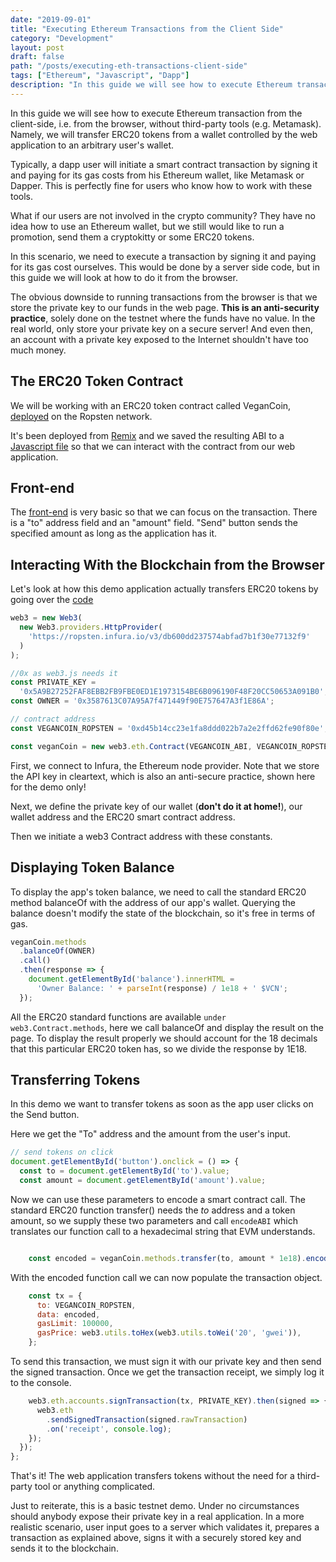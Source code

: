 ```yaml
---
date: "2019-09-01"
title: "Executing Ethereum Transactions from the Client Side"
category: "Development"
layout: post
draft: false
path: "/posts/executing-eth-transactions-client-side"
tags: ["Ethereum", "Javascript", "Dapp"]
description: "In this guide we will see how to execute Ethereum transaction from the client-side, i.e. from the browser, without third-party tools (e.g. Metamask). Namely, we will transfer ERC20 tokens from a wallet controlled by the web application to an arbitrary user's wallet."
---
```


In this guide we will see how to execute Ethereum transaction from the client-side, i.e. from the browser, without third-party tools (e.g. Metamask). Namely, we will transfer ERC20 tokens from a wallet controlled by the web application to an arbitrary user's wallet.

Typically, a dapp user will initiate a smart contract transaction by signing it and paying for its gas costs from his Ethereum wallet, like Metamask or Dapper. This is perfectly fine for users who know how to work with these tools. 

What if our users are not involved in the crypto community? They have no idea how to use an Ethereum wallet, but we still would like to run a promotion, send them a cryptokitty or some ERC20 tokens.

In this scenario, we need to execute a transaction by signing it and paying for its gas cost ourselves.
This would be done by a server side code, but in this guide we will look at how to do it from the browser.

The obvious downside to running transactions from the browser is that we store the private key to our funds  in the web page. **This is an anti-security practice**, solely done on the testnet where the funds have no value. In the real world, only store your private key on a secure server! And even then, an account with a private key exposed to the Internet shouldn't have too much money.

## The ERC20 Token Contract

We will be working with an ERC20 token contract called VeganCoin,  [deployed](https://ropsten.etherscan.io/address/0xd45b14cc23e1fa8ddd022b7a2e2ffd62fe90f80e) on the Ropsten network.

It's been deployed from [Remix](https://remix.ethereum.org) and we saved the resulting ABI to a [Javascript file](https://github.com/borxes/vcntransfer/blob/master/abi.js) so that we can interact with the contract from our web application.

## Front-end

The [front-end](https://goofy-williams-bc3a47.netlify.com) is very basic so that we can focus on the transaction. There is a "to" address field and an "amount" field. "Send" button sends the specified amount as long as the application has it.

## Interacting With the Blockchain from the Browser

Let's look at how this demo application actually transfers ERC20 tokens by going over the [code](https://github.com/borxes/vcntransfer/blob/master/transfer.js)

```javascript
web3 = new Web3(
  new Web3.providers.HttpProvider(
    'https://ropsten.infura.io/v3/db600dd237574abfad7b1f30e77132f9'
  )
);

//0x as web3.js needs it
const PRIVATE_KEY =
  '0x5A9B27252FAF8EBB2FB9FBE0ED1E1973154BE6B096190F48F20CC50653A091B0';
const OWNER = '0x3587613C07A95A7f471449f90E757647A3f1E86A';

// contract address
const VEGANCOIN_ROPSTEN = '0xd45b14cc23e1fa8ddd022b7a2e2ffd62fe90f80e';

const veganCoin = new web3.eth.Contract(VEGANCOIN_ABI, VEGANCOIN_ROPSTEN);
```

First, we connect to Infura, the Ethereum node provider. Note that we store the API key in cleartext, which is also an anti-secure practice, shown here for the demo only!

Next, we define the private key of our wallet (**don't do it at home!**), our wallet address and the ERC20 smart contract address.

Then we initiate a web3 Contract address with these constants.

## Displaying Token Balance

To display the app's token balance, we need to call the standard ERC20 method balanceOf with the address of our app's wallet. Querying the balance doesn't modify the state of the blockchain, so it's free in terms of gas.


```javascript
veganCoin.methods
  .balanceOf(OWNER)
  .call()
  .then(response => {
    document.getElementById('balance').innerHTML =
      'Owner Balance: ' + parseInt(response) / 1e18 + ' $VCN';
  });
```

All the ERC20 standard functions are available `under web3.Contract.methods`, here we call balanceOf and display the result on the page. To display the result properly we should account for the 18 decimals that this particular ERC20 token has, so we divide the response by 1E18.

## Transferring Tokens

In this demo we want to transfer tokens as soon as the app user clicks on the Send button. 

Here we get the "To" address and the amount from the user's input.
```javascript
// send tokens on click
document.getElementById('button').onclick = () => {
  const to = document.getElementById('to').value;
  const amount = document.getElementById('amount').value;
```

Now we can use these parameters to encode a smart contract call. The standard ERC20 function transfer() needs the _to_ address and a token amount, so we supply these two parameters and call `encodeABI` which translates our function call to a hexadecimal string that EVM understands.

```javascript

    const encoded = veganCoin.methods.transfer(to, amount * 1e18).encodeABI();
```

With the encoded function call we can now populate the transaction object.

```javascript
    const tx = {
      to: VEGANCOIN_ROPSTEN,
      data: encoded,
      gasLimit: 100000,
      gasPrice: web3.utils.toHex(web3.utils.toWei('20', 'gwei')),
    };
```

To send this transaction, we must sign it with our private key and then send the signed transaction.
Once we get the transaction receipt, we simply log it to the console. 

```javascript
    web3.eth.accounts.signTransaction(tx, PRIVATE_KEY).then(signed => {
      web3.eth
        .sendSignedTransaction(signed.rawTransaction)
        .on('receipt', console.log);
    });
  });
};
```

That's it! The web application transfers tokens without the need for a third-party tool or anything complicated.

Just to reiterate, this is a basic testnet demo. Under no circumstances should anybody expose their private key in a real application. In a more realistic scenario, user input goes to a server which validates it, prepares a transaction as explained above, signs it with a securely stored key and sends it to the blockchain.












  